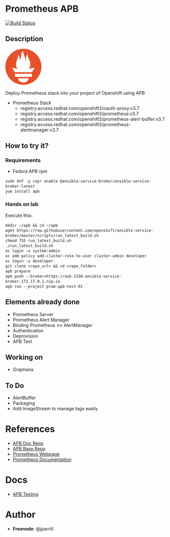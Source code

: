# Prometheus APB

[![Build Status](https://travis-ci.org/RHsyseng/prometheus-apb.svg?branch=master)](https://travis-ci.org/RHsyseng/prometheus-apb)

## Description

![img](docs/img/prometheus-logo.png)

Deploy Prometheus stack into your project of Openshift using APB

- Prometheus Stack
  - registry.access.redhat.com/openshift3/oauth-proxy:v3.7
  - registry.access.redhat.com/openshift3/prometheus:v3.7
  - registry.access.redhat.com/openshift3/prometheus-alert-buffer:v3.7
  - registry.access.redhat.com/openshift3/prometheus-alertmanager:v3.7

## How to try it?

### Requirements

- Fedora APB rpm
```
sudo dnf -y copr enable @ansible-service-broker/ansible-service-broker-latest
yum install apb
```

### Hands on lab

Execute this:

```
mkdir ~/apb && cd ~/apb
wget https://raw.githubusercontent.com/openshift/ansible-service-broker/master/scripts/run_latest_build.sh
chmod 755 run_latest_build.sh
./run_latest_build.sh
oc login -u system:admin
oc adm policy add-cluster-role-to-user cluster-admin developer
oc login -u developer
git clone <repo_url> && cd <repo_folder>
apb prepare
apb push --broker=https://asb-1338-ansible-service-broker.172.17.0.1.nip.io
apb run --project prom-apb-test-01
```

## Elements already done

- Prometheus Server
- Prometheus Alert Manager
- Binding Prometheus <-> AlertManager
- Authentication
- Deprovision
- APB Test

## Working on

- Graphana

## To Do

- AlertBuffer
- Packaging
- Add ImageStream to manage tags easily

# References

- [APB Doc Repo](https://github.com/ansibleplaybookbundle/ansible-playbook-bundle)
- [APB Base Repo](https://github.com/ansibleplaybookbundle/apb-base)
- [Prometheus Webpage](https://prometheus.io/)
- [Prometheus Documentation](https://prometheus.io/docs/introduction/overview/)

# Docs

- [APB Testing](docs/apb_tests.md)

# Author

- **Freenode**: @jparrill
